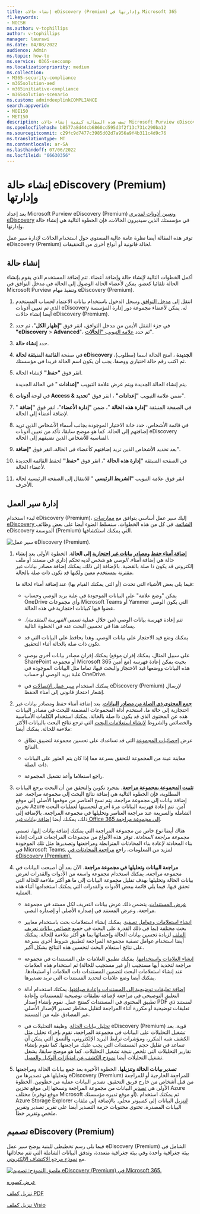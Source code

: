```yaml
---
title: إنشاء حالات eDiscovery (Premium) وإدارتها في Microsoft 365
f1.keywords:
- NOCSH
ms.author: v-tophillips
author: v-tophillips
manager: laurawi
ms.date: 04/08/2022
audience: Admin
ms.topic: how-to
ms.service: O365-seccomp
ms.localizationpriority: medium
ms.collection:
- M365-security-compliance
- m365solution-aed
- m365initiative-compliance
- m365solution-scenario
ms.custom: admindeeplinkCOMPLIANCE
search.appverid:
- MOE150
- MET150
description: تصف هذه المقالة كيفية إنشاء حالات Microsoft Purview eDiscovery (Premium) وإدارتها. الخطوة الأولى هي إنشاء حالة والبدء في استخدام ميزات ووظائف eDiscovery (Premium).
ms.openlocfilehash: b8577a8d44cb6860cd595d3f2f13c731c290ba12
ms.sourcegitcommit: c29fc9d7477c3985d02d7a956a9f4b311c4d9c76
ms.translationtype: MT
ms.contentlocale: ar-SA
ms.lasthandoff: 07/06/2022
ms.locfileid: "66630356"
---
```

# <a name="create-and-manage-an-ediscovery-premium-case"></a>إنشاء حالة eDiscovery (Premium) وإدارتها

بعد إعداد Microsoft Purview eDiscovery (Premium) [وتعيين أذونات لمديري eDiscovery](get-started-with-advanced-ediscovery.md#step-2-assign-ediscovery-permissions) في مؤسستك الذين سيديرون الحالات، فإن الخطوة التالية هي إنشاء حالة وإدارتها.

توفر هذه المقالة أيضا نظرة عامة عالية المستوى حول استخدام الحالات لإدارة سير عمل eDiscovery (Premium) لحالة قانونية أو أنواع أخرى من التحقيقات.

## <a name="create-a-case"></a>إنشاء حالة

أكمل الخطوات التالية لإنشاء حالة وإضافة أعضاء. تتم إضافة المستخدم الذي يقوم بإنشاء الحالة تلقائيا كعضو. يمكن لأعضاء الحالة الوصول إلى الحالة في مدخل التوافق في Microsoft Purview وتنفيذ مهام eDiscovery (Premium).

1. انتقل إلى <a href="https://go.microsoft.com/fwlink/p/?linkid=2077149" target="_blank">مدخل التوافق</a> وسجل الدخول باستخدام بيانات الاعتماد لحساب المستخدم الذي تم تعيين أذونات eDiscovery له. يمكن لأعضاء مجموعة دور إدارة المؤسسة أيضا إنشاء حالات eDiscovery (Premium).

2. في جزء التنقل الأيمن من مدخل التوافق، انقر فوق **"إظهار الكل**"، ثم حدد **"eDiscovery** > **Advanced**"، ثم حدد <a href="https://go.microsoft.com/fwlink/p/?linkid=2173764" target="_blank">علامة التبويب **"الحالات**</a>".

3. حدد **إنشاء حالة**.

4. في صفحة **القائمة المنبثقة لحالة eDiscovery الجديدة** ، امنح الحالة اسما (مطلوب)، ثم اكتب رقم حالة اختياري ووصفا. يجب أن يكون اسم الحالة فريدا في مؤسستك.

5. انقر فوق **"حفظ"** لإنشاء الحالة.

   يتم إنشاء الحالة الجديدة ويتم عرض علامة التبويب **"إعدادات** " في الحالة الجديدة.

6. في لوحة **أذونات Access &** ضمن علامة التبويب **"إعدادات"** ، انقر فوق **"تحديد**".

7. في الصفحة المنبثقة **"إدارة هذه الحالة** "، ضمن **"إدارة الأعضاء**"، انقر فوق **"إضافة** " لإضافة أعضاء إلى الحالة.

8. في قائمة الأشخاص، حدد خانة الاختيار الموجودة بجانب أسماء الأشخاص الذين تريد إضافتهم إلى الحالة. كما هو موضح سابقا، تأكد من تعيين أذونات eDiscovery المناسبة للأشخاص الذين تضيفهم إلى الحالة.

9. بعد تحديد الأشخاص الذين تريد إضافتهم كأعضاء في الحالة، انقر فوق **"إضافة**".

10. في الصفحة المنبثقة **"إدارة هذه الحالة** "، انقر فوق **"حفظ"** لحفظ القائمة الجديدة لأعضاء الحالة.

11. انقر فوق علامة التبويب **"الشريط الرئيسي** " للانتقال إلى الصفحة الرئيسية لحالة الأحرف.

## <a name="manage-the-workflow"></a>إدارة سير العمل

لبدء استخدام eDiscovery (Premium)، إليك سير عمل أساسي يتوافق مع [ممارسات eDiscovery الشائعة](advanced-ediscovery-edrm.md). في كل من هذه الخطوات، سنسلط الضوء أيضا على بعض وظائف eDiscovery الموسعة (Premium) التي يمكنك استكشافها.

![سير عمل eDiscovery (Premium).](../media/AeDWorkflow.png)

1. **[إضافة أمناء حفظ](add-custodians-to-case.md) [ومصادر بيانات غير احتجازية](non-custodial-data-sources.md) إلى الحالة**. الخطوة الأولى بعد إنشاء حالة هي إضافة أمناء. *الوصي* هو شخص لديه تحكم إداري في مستند أو ملف إلكتروني قد يكون ذا صلة بالقضية. بالإضافة إلى ذلك، يمكنك إضافة مصادر بيانات غير مقترنة بمستخدم معين ولكنها قد تكون ذات صلة بالحالة.

   فيما يلي بعض الأشياء التي تحدث (أو التي يمكنك القيام بها) عند إضافة أمناء لحالة ما:

   - يمكن "وضع علامة" على البيانات الموجودة في علبة بريد الوصي وحساب OneDrive وأي مجموعات Microsoft Teams أو Yammer التي يكون الوصي عضوا فيها كبيانات احتجازية في هذه الحالة.
  
   - تتم إعادة فهرسة بيانات الوصي (من خلال عملية تسمى *الفهرسة المتقدمة*). يساعد هذا في تحسين البحث عنه في الخطوة التالية.
  
   - يمكنك وضع قيد الاحتجاز على بيانات الوصي. وهذا يحافظ على البيانات التي قد تكون ذات صلة بالحالة أثناء التحقيق.
  
   - يمكنك إقران مصادر بيانات أخرى بوصي (على سبيل المثال، يمكنك إقران موقع SharePoint أو مجموعة Microsoft 365 مع أمين) بحيث يمكن إعادة فهرسة هذه البيانات ووضعها قيد الاحتجاز والبحث فيها، تماما مثل البيانات الموجودة في علبة بريد الوصي أو حساب OneDrive.

   - يمكنك استخدام [سير عمل الاتصالات](managing-custodian-communications.md) في eDiscovery (Premium) لإرسال إشعار احتجاز قانوني إلى أمناء الحفظ.

2. **[جمع المحتوى ذي الصلة من مصادر البيانات](create-draft-collection.md)**. بعد إضافة أمناء حفظ ومصادر بيانات غير احتجازية إلى حالة ما، استخدم أداة المجموعات المضمنة للبحث في مصادر البيانات هذه عن المحتوى الذي قد يكون ذا صلة بالحالة. يمكنك استخدام الكلمات الأساسية والخصائص والشروط [لإنشاء استعلامات البحث](building-search-queries.md) التي ترجع نتائج البحث بالبيانات الأكثر ملاءمة للحالة. يمكنك أيضا:

   - عرض [إحصائيات المجموعة](collection-statistics-reports.md) التي قد تساعدك على تحسين مجموعة لتضييق نطاق النتائج.

   - معاينة عينة من المجموعة للتحقق بسرعة مما إذا كان يتم العثور على البيانات ذات الصلة.

   - راجع استعلاما وأعد تشغيل المجموعة.

3. **[تثبيت المجموعة بمجموعة مراجعة](commit-draft-collection.md)**. بمجرد تكوين والتحقق من أن البحث يرجع البيانات المطلوبة، فإن الخطوة التالية هي إضافة نتائج البحث إلى مجموعة مراجعة. عند إضافة بيانات إلى مجموعة مراجعة، يتم نسخ العناصر من موقعها الأصلي إلى موقع تخزين Azure آمن. تتم إعادة فهرسة البيانات مرة أخرى لتحسينها لعمليات البحث الشاملة والسريعة عند مراجعة العناصر وتحليلها في مجموعة المراجعة. بالإضافة إلى ذلك، يمكنك أيضا [إضافة بيانات غير Office 365 إلى مجموعة مراجعة](load-non-office-365-data-into-a-review-set.md).

   هناك أيضا نوع خاص من مجموعة المراجعة التي يمكنك إضافة بيانات إليها، تسمى *مجموعة مراجعة المحادثة*. توفر هذه الأنواع من مجموعات المراجعات قدرات إعادة بناء المحادثة لإعادة بناء المحادثات المترابطة ومراجعتها وتصديرها مثل تلك الموجودة في Microsoft Teams. لمزيد من المعلومات، راجع [مراجعة المحادثات في eDiscovery (Premium).](conversation-review-sets.md)

4. **مراجعة البيانات وتحليلها في مجموعة مراجعة**. الآن بعد أن أصبحت البيانات في مجموعة مراجعة، يمكنك استخدام مجموعة واسعة من الأدوات والقدرات لعرض بيانات الحالة وتحليلها بهدف تقليل مجموعة البيانات إلى ما هو أكثر ملاءمة للحالة التي تحقق فيها. فيما يلي قائمة ببعض الأدوات والقدرات التي يمكنك استخدامها أثناء هذه العملية.

   - [عرض المستندات](view-documents-in-review-set.md). يتضمن ذلك عرض بيانات التعريف لكل مستند في مجموعة مراجعة، وعرض المستند في إصداره الأصلي أو إصداره النصي.

   - [إنشاء استعلامات وعوامل تصفية](review-set-search.md). يمكنك إنشاء استعلامات بحث باستخدام معايير بحث مختلفة (بما في ذلك القدرة على البحث في جميع [خصائص بيانات تعريف الملف](document-metadata-fields-in-advanced-ediscovery.md) لزيادة تحسين بيانات الحالة وإحصائها بما هو أكثر ملاءمة للحالة. يمكنك أيضا استخدام عوامل تصفية مجموعة المراجعة لتطبيق شروط أخرى بسرعة على نتائج استعلام البحث لتحسين هذه النتائج بشكل أكبر. 

   - [إنشاء العلامات واستخدامها](tagging-documents.md). يمكنك تطبيق العلامات على المستندات في مجموعة مراجعة لتحديد أيها مستجيب (أو غير مستجيب للحالة) ثم استخدام هذه العلامات عند إنشاء استعلامات البحث لتضمين المستندات ذات العلامات أو استبعادها. يمكنك أيضا وضع علامات لتحديد المستندات التي تريد تصديرها.

   - [إضافة تعليقات توضيحية إلى المستندات وإعادة صياغتها](view-documents-in-review-set.md#annotate-view). يمكنك استخدام أداة التعليق التوضيحي في مراجعة لإضافة تعليقات توضيحية للمستندات وإعادة تطبيق المحتوى في المستندات كمنتج عمل. نقوم بإنشاء إصدار PDF لمستند ذي تعليقات توضيحية أو مكررة أثناء المراجعة لتقليل مخاطر تصدير الإصدار الأصلي غير المصادق عليه من المستند.

   - [تحليل بيانات الحالة](analyzing-data-in-review-set.md). وظيفة التحليلات في eDiscovery (Premium) قوية. بعد تشغيل التحليلات على البيانات في مجموعة المراجعة، نقوم بإجراء تحليل مثل الكشف شبه المكرر، ومؤشرات ترابط البريد الإلكتروني، والنسق التي يمكن أن تساعد في تقليل حجم المستندات التي يجب عليك مراجعتها. كما نقوم بإنشاء تقارير التحليلات التي تلخص نتيجة تشغيل التحليلات. كما هو موضح سابقا، يشغل تشغيل التحليلات أيضا [نموذج الكشف عن امتيازات الوكيل والعميل](attorney-privilege-detection.md#use-the-attorney-client-privilege-detection-model).

5. **تصدير بيانات الحالة وتنزيلها**. الخطوة الأخيرة بعد جمع بيانات الحالة ومراجعتها وتحليلها هي تصديرها من eDiscovery (Premium) للمراجعة الخارجية أو للمراجعة من قبل أشخاص من خارج فريق التحقيق. تصدير البيانات عملية من خطوتين. الخطوة الأولى هي [تصدير](export-documents-from-review-set.md) البيانات من مجموعة المراجعة ونسخها إلى موقع تخزين Azure مختلف (موقع توفره Microsoft أو موقع تديره مؤسستك). ثم يمكنك استخدام Azure Storage Explorer [لتنزيل](download-export-jobs.md) البيانات إلى كمبيوتر محلي. بالإضافة إلى ملفات البيانات المصدرة، تحتوي محتويات حزمة التصدير أيضا على تقرير تصدير وتقرير ملخص وتقرير خطأ.

## <a name="ediscovery-premium-architecture"></a>تصميم eDiscovery (Premium)

فيما يلي رسم تخطيطي للبنية يوضح سير عمل eDiscovery (Premium) الشامل في بيئة جغرافية واحدة وفي بيئة جغرافية متعددة، وتدفق البيانات الشاملة التي تتم محاذاتها مع [نموذج مرجع الاكتشاف الإلكتروني](overview-ediscovery-20.md#ediscovery-premium-alignment-with-the-electronic-discovery-reference-model).

[![ملصق النموذج: تصميم eDiscovery (Premium) في Microsoft 365.](../media/solutions-architecture-center/ediscovery-poster-thumb.png)](../media/solutions-architecture-center/m365-advanced-ediscovery-architecture.png)

[عرض كصورة](../media/solutions-architecture-center/m365-advanced-ediscovery-architecture.png)

[تنزيل كملف PDF](https://download.microsoft.com/download/d/1/c/d1ce536d-9bcf-4d31-b75b-fcf0dc560665/m365-advanced-ediscovery-architecture.pdf)

[تنزيل كملف Visio](https://download.microsoft.com/download/d/1/c/d1ce536d-9bcf-4d31-b75b-fcf0dc560665/m365-advanced-ediscovery-architecture.vsdx)
